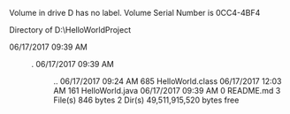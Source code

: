  Volume in drive D has no label.
 Volume Serial Number is 0CC4-4BF4

 Directory of D:\HelloWorldProject

06/17/2017  09:39 AM    <DIR>          .
06/17/2017  09:39 AM    <DIR>          ..
06/17/2017  09:24 AM               685 HelloWorld.class
06/17/2017  12:03 AM               161 HelloWorld.java
06/17/2017  09:39 AM                 0 README.md
               3 File(s)            846 bytes
               2 Dir(s)  49,511,915,520 bytes free
